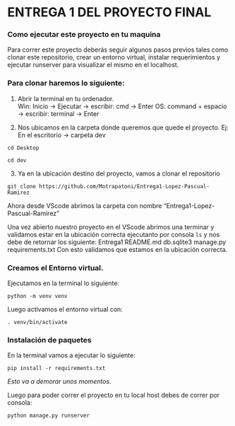 # ENTREGA 1 DEL PROYECTO FINAL

### Como ejecutar este proyecto en tu maquina

Para correr este proyecto deberás seguir algunos pasos previos tales como clonar este repositorio, crear un entorno virtual, instalar requerimientos y ejecutar runserver para visualizar el mismo en el localhost.

### Para clonar haremos lo siguiente:

1. Abrir la terminal en tu ordenador.  
Win: Inicio →  Ejecutar → escribir: cmd → Enter
OS: command + espacio → escribir: terminal → Enter

2. Nos ubicamos en la carpeta donde queremos que quede el proyecto.
Ej: En el escritorio → carpeta dev
```
cd Desktop
```
```
cd dev
```

3. Ya en la ubicación destino del proyecto, vamos a clonar el repositorio
```
git clone https://github.com/Motrapatoni/Entrega1-Lopez-Pascual-Ramirez
```

Ahora desde VScode abrimos la carpeta con nombre “Entrega1-Lopez-Pascual-Ramirez”

Una vez abierto nuestro proyecto en el VScode abrimos una terminar y validamos estar en la ubicación correcta ejecutanto por consola ```ls``` y nos debe de retornar los siguiente:
Entrega1                README.md               db.sqlite3              manage.py               requirements.txt
Con esto validamos que estamos en la ubicación correcta.

### Creamos el Entorno virtual.

Ejecutamos en la terminal lo siguiente:
```
python -m venv venv
```
Luego activamos el entorno virtual con:
```
. venv/bin/activate
```

### Instalación de paquetes
En la terminal vamos a ejecutar lo siguiente:
```
pip install -r requirements.txt
```
*Esto va a demorar unos momentos.*

Luego para poder correr el proyecto en tu local host debes de correr por consola:
```
python manage.py runserver
```
